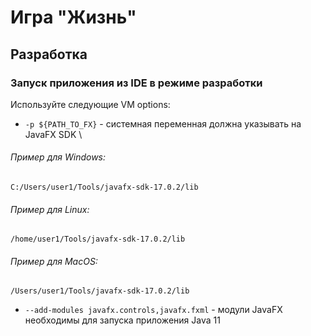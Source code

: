 # Игра "Жизнь"

## Разработка
### Запуск приложения из IDE в режиме разработки
Используйте следующие VM options:
- `-p ${PATH_TO_FX}` - системная переменная должна указывать на JavaFX SDK \
###### Пример для Windows:
`C:/Users/user1/Tools/javafx-sdk-17.0.2/lib`
###### Пример для Linux:
`/home/user1/Tools/javafx-sdk-17.0.2/lib`
###### Пример для MacOS:
`/Users/user1/Tools/javafx-sdk-17.0.2/lib`
- `--add-modules javafx.controls,javafx.fxml` - модули JavaFX необходимы для запуска приложения Java 11

